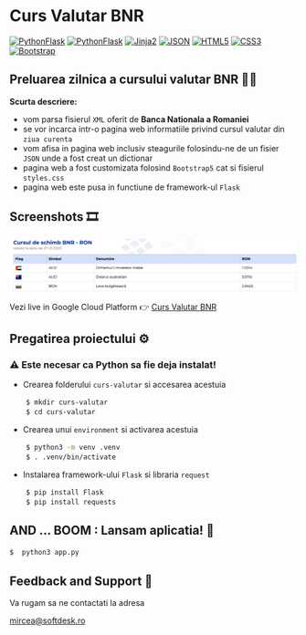 
# Curs Valutar BNR
[![PythonFlask](https://img.shields.io/badge/Python-505050.svg)](#)
[![PythonFlask](https://img.shields.io/badge/Flask-FFD142.svg)](#)
[![Jinja2](https://img.shields.io/badge/Jinja2-FFFFFF.svg)](#)
[![JSON](https://img.shields.io/badge/JSON-<COLOR>.svg)](#)
[![HTML5](https://img.shields.io/badge/HTML5-E44D27.svg)](#)
[![CSS3](https://img.shields.io/badge/CSS3-1675BB.svg)](#)
[![Bootstrap](https://img.shields.io/badge/Bootstrap5-702CF6.svg)](#)

## Preluarea zilnica a cursului valutar BNR 🧑‍💻

**Scurta descriere:**

- vom parsa fisierul `XML` oferit de **Banca Nationala a Romaniei**
- se vor incarca intr-o pagina web informatiile privind cursul valutar din `ziua curenta`
- vom afisa in pagina web inclusiv steagurile folosindu-ne de un fisier `JSON` unde a fost creat un dictionar
- pagina web a fost customizata folosind `Bootstrap5` cat si fisierul `styles.css`
- pagina web este pusa in functiune de framework-ul `Flask`



## Screenshots 🎞️

![Curs BNR](image.png)

Vezi live in Google Cloud Platform 👉 [Curs Valutar BNR](https://curs-valutar-bnr-409622.lm.r.appspot.com/)

## Pregatirea proiectului ⚙️

### ⚠️ Este necesar ca Python sa fie deja instalat!




- Crearea folderului `curs-valutar` si accesarea acestuia

```bash
    $ mkdir curs-valutar
    $ cd curs-valutar
```

- Crearea unui `environment` si activarea acestuia

```sh
    $ python3 -m venv .venv
    $ . .venv/bin/activate
```

- Instalarea framework-ului `Flask` si libraria `request` 

```sh
    $ pip install Flask
    $ pip install requests
```

## AND ... BOOM : Lansam aplicatia! :rocket:

```sh
$  python3 app.py
```

## Feedback and Support 📩
Va rugam sa ne contactati la adresa 

mircea@softdesk.ro